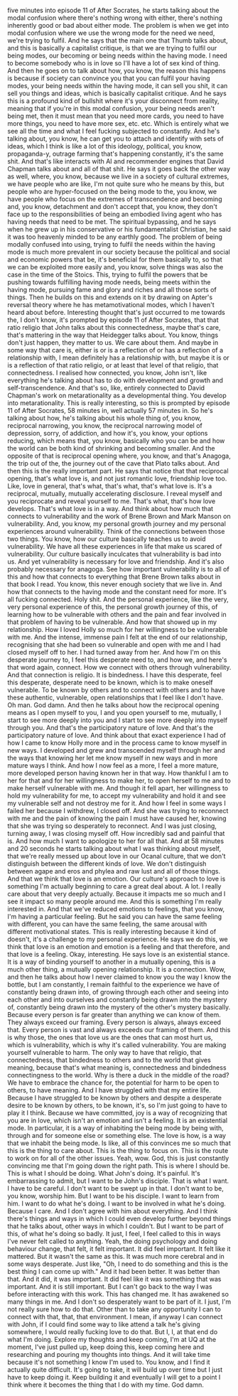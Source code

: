 five minutes into episode 11 of After Socrates, he starts talking about the modal confusion
where there's nothing wrong with either, there's nothing inherently good or bad about either
mode. The problem is when we get into modal confusion where we use the wrong mode for
the need we need, we're trying to fulfil. And he says that the main one that Thumb talks
about, and this is basically a capitalist critique, is that we are trying to fulfil
our being modes, our becoming or being needs within the having mode. I need to become somebody
who is in love so I'll have a lot of sex kind of thing. And then he goes on to talk about
how, you know, the reason this happens is because if society can convince you that you
can fulfil your having modes, your being needs within the having mode, it can sell you shit,
it can sell you things and ideas, which is basically capitalist critique. And he says
this is a profound kind of bullshit where it's your disconnect from reality, meaning
that if you're in this modal confusion, your being needs aren't being met, then it must
mean that you need more cards, you need to have more things, you need to have more sex,
etc. etc. Which is entirely what we see all the time and what I feel fucking subjected
to constantly. And he's talking about, you know, he can get you to attach and identify
with sets of ideas, which I think is like a lot of this ideology, political, you know,
propaganda-y, outrage farming that's happening constantly, it's the same shit. And that's
like interacts with AI and recommender engines that David Chapman talks about and all of
that shit. He says it goes back the other way as well, where, you know, because we live
in a society of cultural extremes, we have people who are like, I'm not quite sure who
he means by this, but people who are hyper-focused on the being mode to the, you know, we have
people who focus on the extremes of transcendence and becoming and, you know, detachment and
don't accept that, you know, they don't face up to the responsibilities of being an embodied
living agent who has having needs that need to be met. The spiritual bypassing, and he
says when he grew up in his conservative or his fundamentalist Christian, he said it was
too heavenly minded to be any earthly good. The problem of being modally confused into
using, trying to fulfil the needs within the having mode is much more prevalent in our
society because the political and social and economic powers that be, it's beneficial for
them basically to, so that we can be exploited more easily and, you know, solve things was
also the case in the time of the Stoics. This, trying to fulfil the powers that be pushing
towards fulfilling having mode needs, being meets within the having mode, pursuing fame
and glory and riches and all those sorts of things. Then he builds on this and extends
on it by drawing on Apter's reversal theory where he has metamotivational modes, which
I haven't heard about before. Interesting thought that's just occurred to me towards
the, I don't know, it's prompted by episode 11 of After Socrates, that that ratio religio
that John talks about this connectedness, maybe that's care, that's mattering in the way that
Heidegger talks about. You know, things don't just happen, they matter to us. We care about
them. And maybe in some way that care is, either is or is a reflection of or has a reflection
of a relationship with, I mean definitely has a relationship with, but maybe it is or
is a reflection of that ratio religio, or at least that level of that religio, that
connectedness. I realised how connected, you know, John isn't, like everything he's talking
about has to do with development and growth and self-transcendence. And that's so, like,
entirely connected to David Chapman's work on metarationality as a developmental thing.
You develop into metarationality. This is really interesting, so this is prompted by
episode 11 of After Socrates, 58 minutes in, well actually 57 minutes in. So he's talking
about how, he's talking about his whole thing of, you know, reciprocal narrowing, you know,
the reciprocal narrowing model of depression, sorry, of addiction, and how it's, you know,
your options reducing, which means that, you know, basically who you can be and how the
world can be both kind of shrinking and becoming smaller. And the opposite of that is reciprocal
opening where, you know, and that's Anagoga, the trip out of the, the journey out of the
cave that Plato talks about. And then this is the really important part. He says that
notice that that reciprocal opening, that's what love is, and not just romantic love,
friendship love too. Like, love in general, that's what, that's what, that's what love
is. It's a reciprocal, mutually, mutually accelerating disclosure. I reveal myself and
you reciprocate and reveal yourself to me. That's what, that's how love develops. That's
what love is in a way. And think about how much that connects to vulnerability and the
work of Brene Brown and Mark Manson on vulnerability. And, you know, my personal growth journey
and my personal experiences around vulnerability. Think of the connections between those two
things. You know, how our culture basically teaches us to avoid vulnerability. We have
all these experiences in life that make us scared of vulnerability. Our culture basically
inculcates that vulnerability is bad into us. And yet vulnerability is necessary for
love and friendship. And it's also probably necessary for anagoga. See how important vulnerability
is to all of this and how that connects to everything that Brene Brown talks about in
that book I read. You know, this never enough society that we live in. And how that connects
to the having mode and the constant need for more. It's all fucking connected. Holy shit.
And the personal experience, like the very, very personal experience of this, the personal
growth journey of this, of learning how to be vulnerable with others and the pain and
fear involved in that problem of having to be vulnerable. And how that showed up in my
relationship. How I loved Holly so much for her willingness to be vulnerable with me.
And the intense, immense pain I felt at the end of our relationship, recognising that
she had been so vulnerable and open with me and I had closed myself off to her. I had
turned away from her. And how I'm on this desperate journey to, I feel this desperate
need to, and how we, and here's that word again, connect. How we connect with others
through vulnerability. And that connection is religio. It is bindedness. I have this
desperate, feel this desperate, desperate need to be known, which is to make oneself
vulnerable. To be known by others and to connect with others and to have these authentic, vulnerable,
open relationships that I feel like I don't have. Oh man. God damn. And then he talks
about how the reciprocal opening means as I open myself to you, I and you open yourself
to me, mutually, I start to see more deeply into you and I start to see more deeply into
myself through you. And that's the participatory nature of love. And that's the participatory
nature of love. And think about that exact experience I had of how I came to know Holly
more and in the process came to know myself in new ways. I developed and grew and transcended
myself through her and the ways that knowing her let me know myself in new ways and in
more mature ways I think. And how I now feel as a more, I feel a more mature, more developed
person having known her in that way. How thankful I am to her for that and for her willingness
to make her, to open herself to me and to make herself vulnerable with me. And though
it fell apart, her willingness to hold my vulnerability for me, to accept my vulnerability
and hold it and see my vulnerable self and not destroy me for it. And how I feel in some
ways I failed her because I withdrew, I closed off. And she was trying to reconnect with
me and the pain of knowing the pain I must have caused her, knowing that she was trying
so desperately to reconnect. And I was just closing, turning away, I was closing myself
off. How incredibly sad and painful that is. And how much I want to apologize to her for
all that. And at 58 minutes and 20 seconds he starts talking about what I was thinking
about myself, that we're really messed up about love in our Ocanal culture, that we
don't distinguish between the different kinds of love. We don't distinguish between agape
and eros and phylea and raw lust and all of those things. And that we think that love
is an emotion. Our culture's approach to love is something I'm actually beginning to care
a great deal about. A lot. I really care about that very deeply actually. Because it impacts
me so much and I see it impact so many people around me. And this is something I'm really
interested in. And that we've reduced emotions to feelings, that you know, I'm having a particular
feeling. But he said you can have the same feeling with different, you can have the same
feeling, the same arousal with different motivational states. This is really interesting because
it kind of doesn't, it's a challenge to my personal experience. He says we do this, we
think that love is an emotion and emotion is a feeling and that therefore, and that
love is a feeling. Okay, interesting. He says love is an existential stance. It is a way
of binding yourself to another in a mutually opening, this is a much other thing, a mutually
opening relationship. It is a connection. Wow, and then he talks about how I never claimed
to know you the way I know the bottle, but I am constantly, I remain faithful to the
experience we have of constantly being drawn into, of growing through each other and seeing
into each other and into ourselves and constantly being drawn into the mystery of, constantly
being drawn into the mystery of the other's mystery basically. Because every person is
far greater than anything we can know of them. They always exceed our framing. Every person
is always, always exceed that. Every person is vast and always exceeds our framing of
them. And this is why those, the ones that love us are the ones that can most hurt us,
which is vulnerability, which is why it's called vulnerability. You are making yourself
vulnerable to harm. The only way to have that religio, that connectedness, that bindedness
to others and to the world that gives meaning, because that's what meaning is, connectedness
and bindedness connectingness to the world. Why is there a duck in the middle of the road?
We have to embrace the chance for, the potential for harm to be open to others, to have meaning.
And I have struggled with that my entire life. Because I have struggled to be known by others
and despite a desperate desire to be known by others, to be known, it's, so I'm just
going to have to play it I think. Because we have committed, joy is a way of
recognizing that you are in love, which isn't an emotion and isn't a feeling. It is an existential
mode. In particular, it is a way of inhabiting the being mode by being with, through and
for someone else or something else. The love is how, is a way that we inhabit
the being mode. Is like, all of this convinces me so much that this is the thing to care
about. This is the thing to focus on. This is the route to work on for all of the other
issues. Yeah, wow. God, this is just constantly convincing
me that I'm going down the right path. This is where I should be. This is what I should
be doing. What John's doing. It's painful. It's embarrassing to admit, but I want to
be John's disciple. That is what I want. I have to be careful. I don't want to be swept
up in that. I don't want to be, you know, worship him. But I want to be his disciple.
I want to learn from him. I want to do what he's doing. I want to be involved in what
he's doing. Because I care. And I don't agree with him about everything. And I think there's
things and ways in which I could even develop further beyond things that he talks about,
other ways in which I couldn't. But I want to be part of this, of what he's doing so
badly. It just, I feel, I feel called to this in ways I've never felt called to anything.
Yeah, the doing psychology and doing behaviour change, that felt, it felt important. It did
feel important. It felt like it mattered. But it wasn't the same as this. It was much
more cerebral and in some ways desperate. Just like, "Oh, I need to do something and
this is the best thing I can come up with." And it had been better. It was better than
that. And it did, it was important. It did feel like it was something that was important.
And it is still important. But I can't go back to the way I was before interacting with
this work. This has changed me. It has awakened so many things in me. And I don't so desperately
want to be part of it. I just, I'm not really sure how to do that. Other than to take any
opportunity I can to connect with that, that, that environment. I mean, if anyway I can
connect with John, if I could find some way to like attend a talk he's giving somewhere,
I would really fucking love to do that. But I, I, at that end do what I'm doing. Explore
my thoughts and keep coming, I'm at UQ at the moment, I've just pulled up, keep doing
this, keep coming here and researching and pouring my thoughts into things. And it will
take time because it's not something I know I'm used to. You know, and I find it actually
quite difficult. It's going to take, it will build up over time but I just have to keep
doing it. Keep building it and eventually I will get to a point I think where it becomes
the thing that I do with my time. God damn.
